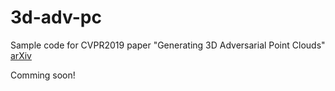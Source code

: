 # 3d-adv-pc
Sample code for CVPR2019 paper "Generating 3D Adversarial Point Clouds" [arXiv](https://arxiv.org/abs/1809.07016)

Comming soon!
